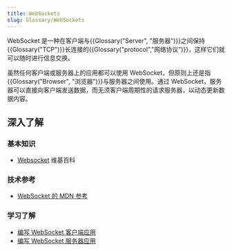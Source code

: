 ```yaml
---
title: WebSockets
slug: Glossary/WebSockets
---
```


WebSocket 是一种在客户端与{{Glossary("Server", "服务器")}}之间保持{{Glossary("TCP")}}长连接的{{Glossary("protocol","网络协议")}}，这样它们就可以随时进行信息交换。

虽然任何客户端或服务器上的应用都可以使用 WebSocket，但原则上还是指{{Glossary("Browser", "浏览器")}}与服务器之间使用。通过 WebSocket，服务器可以直接向客户端发送数据，而无须客户端周期性的请求服务器，以动态更新数据内容。

## 深入了解

### 基本知识

- [Websocket](https://zh.wikipedia.org/wiki/Websocket) 维基百科

### 技术参考

- [WebSocket 的 MDN 参考](/zh-CN/docs/Web/API/WebSocket)

### 学习了解

- [编写 WebSocket 客户端应用](/zh-CN/docs/Web/API/WebSockets_API/Writing_WebSocket_client_applications)
- [编写 WebSocket 服务器应用](/zh-CN/docs/Web/API/WebSockets_API/Writing_WebSocket_servers)
